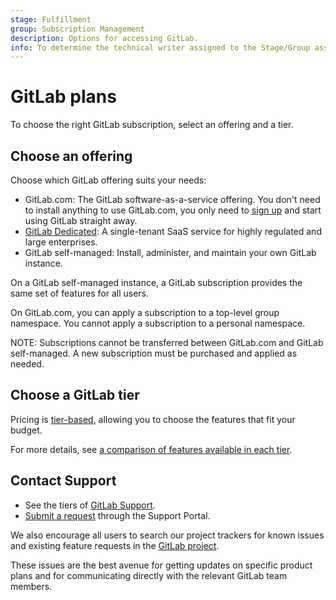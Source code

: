 ```yaml
---
stage: Fulfillment
group: Subscription Management
description: Options for accessing GitLab.
info: To determine the technical writer assigned to the Stage/Group associated with this page, see https://handbook.gitlab.com/handbook/product/ux/technical-writing/#assignments
---
```


# GitLab plans

To choose the right GitLab subscription, select an offering and a tier.

## Choose an offering

Choose which GitLab offering suits your needs:

- GitLab.com: The GitLab software-as-a-service offering.
  You don't need to install anything to use GitLab.com, you only need to
  [sign up](https://gitlab.com/users/sign_up) and start using GitLab straight away.
- [GitLab Dedicated](gitlab_dedicated/index.md): A single-tenant SaaS service for highly regulated and large enterprises.
- GitLab self-managed: Install, administer, and maintain your own GitLab instance.

On a GitLab self-managed instance, a GitLab subscription provides the same set of
features for all users.

On GitLab.com, you can apply a subscription to a top-level group
namespace. You cannot apply a subscription to a personal namespace.

NOTE:
Subscriptions cannot be transferred between GitLab.com and GitLab self-managed.
A new subscription must be purchased and applied as needed.

## Choose a GitLab tier

Pricing is [tier-based](https://about.gitlab.com/pricing/), allowing you to choose
the features that fit your budget.

For more details, see [a comparison of features available in each tier](https://about.gitlab.com/pricing/feature-comparison/).

## Contact Support

- See the tiers of [GitLab Support](https://about.gitlab.com/support/).
- [Submit a request](https://support.gitlab.com/hc/en-us/requests/new) through the Support Portal.

We also encourage all users to search our project trackers for known issues and existing feature requests in the [GitLab project](https://gitlab.com/gitlab-org/gitlab/-/issues/).

These issues are the best avenue for getting updates on specific product plans and for communicating directly with the relevant GitLab team members.
